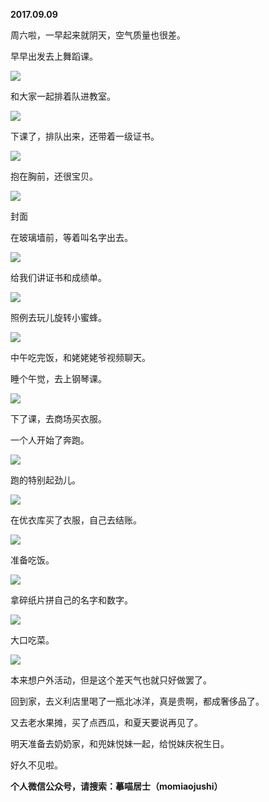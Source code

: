 
          
            
**2017.09.09**

周六啦，一早起来就阴天，空气质量也很差。

早早出发去上舞蹈课。




![](img/51001-7cdaef92d875eaf1.jpg)




和大家一起排着队进教室。




![](img/51001-02f81dfc41a027e1.jpg)




下课了，排队出来，还带着一级证书。




![](img/51001-d5b12aeab6f04f9a.jpg)




抱在胸前，还很宝贝。




![](img/51001-655c54edf5477624.jpg)

封面


在玻璃墙前，等着叫名字出去。




![](img/51001-1aa80b9c7a52a692.jpg)




给我们讲证书和成绩单。




![](img/51001-b036fca8341353b6.jpg)




照例去玩儿旋转小蜜蜂。




![](img/51001-eaea9ce9e838807f.jpg)




中午吃完饭，和姥姥姥爷视频聊天。

睡个午觉，去上钢琴课。




![](img/51001-f58d6d0c882fd755.jpg)




下了课，去商场买衣服。

一个人开始了奔跑。




![](img/51001-1183792293568cb0.jpg)




跑的特别起劲儿。




![](img/51001-b89eb3cfbb32c671.jpg)




在优衣库买了衣服，自己去结账。




![](img/51001-afa95f940fec61b0.jpg)




准备吃饭。




![](img/51001-ead9d6dee3630acb.jpg)




拿碎纸片拼自己的名字和数字。




![](img/51001-93f2e2b116a7580a.jpg)




大口吃菜。




![](img/51001-51825270d676e12e.jpg)




本来想户外活动，但是这个差天气也就只好做罢了。

回到家，去义利店里喝了一瓶北冰洋，真是贵啊，都成奢侈品了。

又去老水果摊，买了点西瓜，和夏天要说再见了。

明天准备去奶奶家，和兜妹悦妹一起，给悦妹庆祝生日。

好久不见啦。


**个人微信公众号，请搜索：摹喵居士（momiaojushi）**

          
        